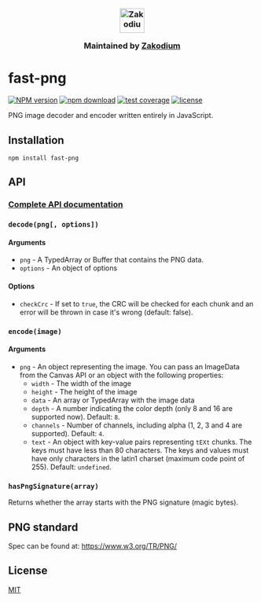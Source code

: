 <h3 align="center">
  <a href="https://www.zakodium.com">
    <img src="https://www.zakodium.com/brand/zakodium-logo-white.svg" width="50" alt="Zakodium logo" />
  </a>
  <p>
    Maintained by <a href="https://www.zakodium.com">Zakodium</a>
  </p>
</h3>

# fast-png

[![NPM version](https://img.shields.io/npm/v/fast-png.svg)](https://www.npmjs.com/package/fast-png)
[![npm download](https://img.shields.io/npm/dm/fast-png.svg)](https://www.npmjs.com/package/fast-png)
[![test coverage](https://img.shields.io/codecov/c/github/image-js/fast-png.svg)](https://codecov.io/gh/image-js/fast-png)
[![license](https://img.shields.io/npm/l/fast-png.svg)](https://github.com/image-js/fast-png/blob/main/LICENSE)

PNG image decoder and encoder written entirely in JavaScript.

## Installation

```console
npm install fast-png
```

## API

### [Complete API documentation](https://image-js.github.io/fast-png/)

### `decode(png[, options])`

#### Arguments

- `png` - A TypedArray or Buffer that contains the PNG data.
- `options` - An object of options

#### Options

- `checkCrc` - If set to `true`, the CRC will be checked for each chunk and an error will be thrown in case it's wrong (default: false).

### `encode(image)`

#### Arguments

- `png` - An object representing the image. You can pass an ImageData from the Canvas API or an object with the following properties:
  - `width` - The width of the image
  - `height` - The height of the image
  - `data` - An array or TypedArray with the image data
  - `depth` - A number indicating the color depth (only 8 and 16 are supported now). Default: `8`.
  - `channels` - Number of channels, including alpha (1, 2, 3 and 4 are supported). Default: `4`.
  - `text` - An object with key-value pairs representing `tEXt` chunks. The keys must have less than 80 characters.
    The keys and values must have only characters in the latin1 charset (maximum code point of 255).
    Default: `undefined`.

### `hasPngSignature(array)`

Returns whether the array starts with the PNG signature (magic bytes).

## PNG standard

Spec can be found at: https://www.w3.org/TR/PNG/

## License

[MIT](./LICENSE)
